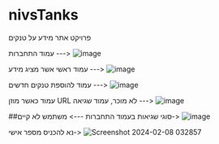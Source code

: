 # nivsTanks
פרויקט אתר מידע על טנקים

עמוד התחברות --->
![image](https://github.com/nivsasi1/nivsTanks/assets/136849172/0b3f907f-5417-4b1e-a086-02ba13fd3d25)

עמוד ראשי אשר מציג מידע --->
![image](https://github.com/nivsasi1/nivsTanks/assets/136849172/8349c2da-d253-417d-b92a-d70bb2a7ed3a)

עמוד להוספת טנקים חדשים --->
![image](https://github.com/nivsasi1/nivsTanks/assets/136849172/fd51eeb4-634f-4da0-8f31-b5e08202471f)

עמוד כאשר מוזן URL לא מוכר, עמוד שגיאה --->
![image](https://github.com/nivsasi1/nivsTanks/assets/136849172/c3072b10-8fe4-4430-80b4-69f9a2905c11)




##סוגי שגיאות בעמוד התחברות --->
משתמש לא קיים->
![image](https://github.com/nivsasi1/nivsTanks/assets/136849172/1eea95c8-be28-4163-87dd-b03b1338f513)

נא להכניס מספר אישי->
![Screenshot 2024-02-08 032857](https://github.com/nivsasi1/nivsTanks/assets/136849172/c0bb5055-47a0-4f6f-907b-97c88098cf67)
